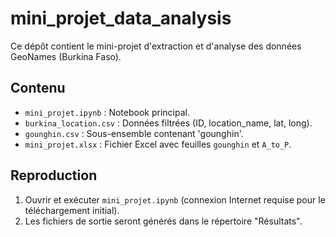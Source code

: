 # mini_projet_data_analysis

Ce dépôt contient le mini-projet d'extraction et d'analyse des données GeoNames (Burkina Faso).

## Contenu
- `mini_projet.ipynb` : Notebook principal.
- `burkina_location.csv` : Données filtrées (ID, location_name, lat, long).
- `gounghin.csv` : Sous-ensemble contenant 'gounghin'.
- `mini_projet.xlsx` : Fichier Excel avec feuilles `gounghin` et `A_to_P`.

## Reproduction
1. Ouvrir et exécuter `mini_projet.ipynb` (connexion Internet requise pour le téléchargement initial).
2. Les fichiers de sortie seront générés dans le répertoire "Résultats".
```

